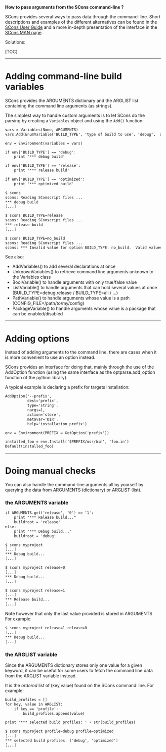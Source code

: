 **How to pass arguments from the SCons command-line ?**

SCons provides several ways to pass data through the command-line. Short descriptions and examples of the different alternatives can be found in the [SCons User Guide](http://www.scons.org/doc/production/HTML/scons-user.html#chap-command-line) and a more in-depth presentation of the interface in the [SCons MAN page](http://www.scons.org/doc/production/HTML/scons-man.html#commandline_construction_variables).

Solutions:

[TOC]


---


# Adding command-line build variables

SCons provides the ARGUMENTS dictionary and the ARGLIST list containing the command line arguments (as strings).

The simplest way to handle custom arguments is to let SCons do the parsing by creating a `Variables` object and using the `Add()` function:

```txt
vars = Variables(None, ARGUMENTS)
vars.Add(EnumVariable('BUILD_TYPE', 'type of build to use', 'debug',  allowed_values=('debug', 'release', 'optimized')))

env = Environment(variables = vars)

if env['BUILD_TYPE'] == 'debug':
    print '*** debug build'

if env['BUILD_TYPE'] == 'release':
    print '*** release build'

if env['BUILD_TYPE'] == 'optimized':
    print '*** optimized build'
```

```txt
$ scons
scons: Reading SConscript files ...
*** debug build
[...]

$ scons BUILD_TYPE=release
scons: Reading SConscript files ...
*** release build
[...]

$ scons BUILD_TYPE=no_build
scons: Reading SConscript files ...
scons: *** Invalid value for option BUILD_TYPE: no_build.  Valid values are: ('debug', 'release', 'optimized')
```

See also:

* AddVariables() to add several declarations at once
* UnknownVariables() to retrieve command line arguments unknown to the Variables class
* BoolVariable() to handle arguments with only true/false value
* ListVariable() to handle arguments that can hold several values at once (BUILD_TYPE=debug,release / BUILD_TYPE=all / ...)
* PathVariable() to handle arguments whose value is a path (CONFIG_FILE=/path/to/my/config)
* PackageVariable() to handle arguments whose value is a package that can be enabled/disabled


---


# Adding options

Instead of adding arguments to the command line, there are cases when it is more convenient to use an option instead.

SCons provides an interface for doing that, mainly through the use of the AddOption function (using the same interface as the optparse.add_option function of the python library).

A typical example is declaring a prefix for targets installation:

```txt
AddOption('--prefix',
          dest='prefix',
          type='string',
          nargs=1,
          action='store',
          metavar='DIR',
          help='installation prefix')

env = Environment(PREFIX = GetOption('prefix'))

installed_foo = env.Install('$PREFIX/usr/bin', 'foo.in')
Default(installed_foo)
```

---


# Doing manual checks

You can also handle the command-line arguments all by yourself by querying the data from ARGUMENTS (dictionary) or ARGLIST (list).

### the ARGUMENTS variable
```txt
if ARGUMENTS.get('release', '0') == '1':
    print "*** Release build..."
    buildroot = 'release'
else:
    print "*** Debug build..."
    buildroot = 'debug'
```

```txt
$ scons myproject
[...]
*** Debug build...
[...]

$ scons myproject release=0
[...]
*** Debug build...
[...]

$ scons myproject release=1
[...]
*** Release build...
[...]
```

Note however that only the last value provided is stored in ARGUMENTS. For example:

```txt
$ scons myproject release=1 release=0
[...]
*** Debug build...
[...]
```


### the ARGLIST variable

Since the ARGUMENTS dictionary stores only one value for a given keyword, it can be useful for some users to fetch the command line data from the ARGLIST variable instead.

It is the *ordered* list of (key,value) found on the SCons command line. For example:

```txt
build_profiles = []
for key, value in ARGLIST:
    if key == 'profile':
        build_profiles.append(value)

print '*** selected build profiles: ' + str(build_profiles)
```

```txt
$ scons myproject profile=debug profile=optimized
[...]
*** selected build profiles: ['debug', 'optimized']
[...]
```

